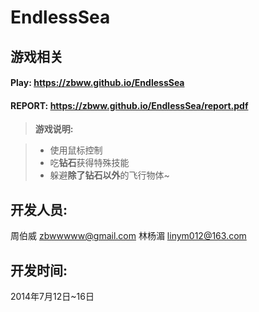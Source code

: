 EndlessSea
==========
游戏相关
----------
#### <i class="icon-hdd"></i> Play: https://zbww.github.io/EndlessSea

#### <i class="icon-file"></i> REPORT: https://zbww.github.io/EndlessSea/report.pdf

> **游戏说明:**

> - 使用鼠标控制
> - 吃**钻石**获得特殊技能
> - 躲避**除了钻石以外**的飞行物体~

开发人员:
----------

周伯威 zbwwwww@gmail.com
林杨湄 linym012@163.com

开发时间:
-----------

2014年7月12日~16日
